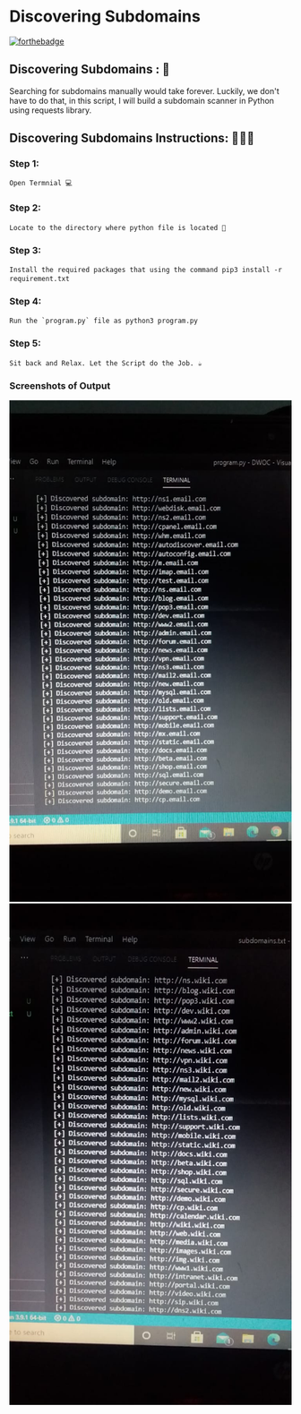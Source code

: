 # <b>Discovering Subdomains</b>

[![forthebadge](https://forthebadge.com/images/badges/made-with-python.svg)](https://forthebadge.com)

## Discovering Subdomains : 🚀

Searching for subdomains manually would take forever. Luckily, we don't have to do that, in this script, 
I will build a subdomain scanner in Python using requests library. 

## Discovering Subdomains Instructions: 👨🏻‍💻

### Step 1:

    Open Termnial 💻
    
### Step 2:

    Locate to the directory where python file is located 📂
   
### Step 3:

    Install the required packages that using the command pip3 install -r requirement.txt

### Step 4:
    
    Run the `program.py` file as python3 program.py

### Step 5:

    Sit back and Relax. Let the Script do the Job. ☕

### Screenshots of Output

<img src="Output1.jpeg">
<img src="Output2.jpeg">
